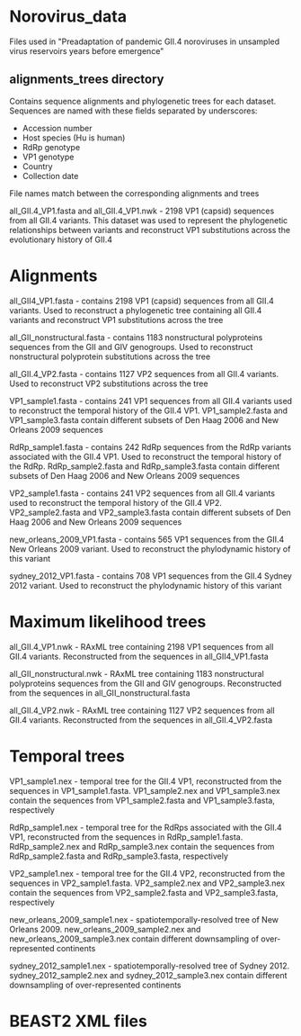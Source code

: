 # Norovirus_data
Files used in "Preadaptation of pandemic GII.4 noroviruses in unsampled virus reservoirs years before emergence"

## alignments_trees directory
Contains sequence alignments and phylogenetic trees for each dataset. Sequences are named with these fields separated by underscores:
* Accession number
* Host species (Hu is human)
* RdRp genotype
* VP1 genotype
* Country
* Collection date

File names match between the corresponding alignments and trees

all_GII.4_VP1.fasta and all_GII.4_VP1.nwk - 2198 VP1 (capsid) sequences from all GII.4 variants. This dataset was used to represent the phylogenetic relationships between variants and reconstruct VP1 substitutions across the evolutionary history of GII.4

# Alignments
all_GII4_VP1.fasta - contains 2198 VP1 (capsid) sequences from all GII.4 variants. Used to reconstruct a phylogenetic tree containing all GII.4 variants and reconstruct VP1 substitutions across the tree

all_GII_nonstructural.fasta - contains 1183 nonstructural polyproteins sequences from the GII and GIV genogroups. Used to reconstruct nonstructural polyprotein substitutions across the tree

all_GII.4_VP2.fasta - contains 1127 VP2 sequences from all GII.4 variants. Used to reconstruct VP2 substitutions across the tree

VP1_sample1.fasta - contains 241 VP1 sequences from all GII.4 variants used to reconstruct the temporal history of the GII.4 VP1. VP1_sample2.fasta and VP1_sample3.fasta contain different subsets of Den Haag 2006 and New Orleans 2009 sequences

RdRp_sample1.fasta - contains 242 RdRp sequences from the RdRp variants associated with the GII.4 VP1. Used to reconstruct the temporal history of the RdRp. RdRp_sample2.fasta and RdRp_sample3.fasta contain different subsets of Den Haag 2006 and New Orleans 2009 sequences

VP2_sample1.fasta - contains 241 VP2 sequences from all GII.4 variants used to reconstruct the temporal history of the GII.4 VP2. VP2_sample2.fasta and VP2_sample3.fasta contain different subsets of Den Haag 2006 and New Orleans 2009 sequences

new_orleans_2009_VP1.fasta - contains 565 VP1 sequences from the GII.4 New Orleans 2009 variant. Used to reconstruct the phylodynamic history of this variant

sydney_2012_VP1.fasta - contains 708 VP1 sequences from the GII.4 Sydney 2012 variant. Used to reconstruct the phylodynamic history of this variant

# Maximum likelihood trees

all_GII.4_VP1.nwk - RAxML tree containing 2198 VP1 sequences from all GII.4 variants. Reconstructed from the sequences in all_GII4_VP1.fasta

all_GII_nonstructural.nwk - RAxML tree containing 1183 nonstructural polyproteins sequences from the GII and GIV genogroups. Reconstructed from the sequences in all_GII_nonstructural.fasta

all_GII.4_VP2.nwk - RAxML tree containing 1127 VP2 sequences from all GII.4 variants. Reconstructed from the sequences in all_GII.4_VP2.fasta

# Temporal trees

VP1_sample1.nex - temporal tree for the GII.4 VP1, reconstructed from the sequences in VP1_sample1.fasta. VP1_sample2.nex and VP1_sample3.nex contain the sequences from VP1_sample2.fasta and VP1_sample3.fasta, respectively

RdRp_sample1.nex - temporal tree for the RdRps associated with the GII.4 VP1, reconstructed from the sequences in RdRp_sample1.fasta. RdRp_sample2.nex and RdRp_sample3.nex contain the sequences from RdRp_sample2.fasta and RdRp_sample3.fasta, respectively

VP2_sample1.nex - temporal tree for the GII.4 VP2, reconstructed from the sequences in VP2_sample1.fasta. VP2_sample2.nex and VP2_sample3.nex contain the sequences from VP2_sample2.fasta and VP2_sample3.fasta, respectively

new_orleans_2009_sample1.nex - spatiotemporally-resolved tree of New Orleans 2009. new_orleans_2009_sample2.nex and new_orleans_2009_sample3.nex contain different downsampling of over-represented continents

sydney_2012_sample1.nex - spatiotemporally-resolved tree of Sydney 2012. sydney_2012_sample2.nex and sydney_2012_sample3.nex contain different downsampling of over-represented continents

# BEAST2 XML files
